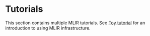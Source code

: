 # Tutorials

This section contains multiple MLIR tutorials.
See [Toy tutorial](toy) for an introduction to using MLIR infrastructure.

